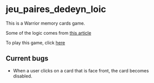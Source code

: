# jeu_paires_dedeyn_loic
This is a Warrior memory cards game.

Some of the logic comes from [this article](https://dev.to/javascriptacademy/creating-a-memory-card-game-with-html-css-and-javascript-57g1)

To play this game, click [here](https://loddaa.github.io/jeu_paires_dedeyn_loic/) 

## Current bugs

- When a user clicks on a card that is face front, the card becomes disabled.
